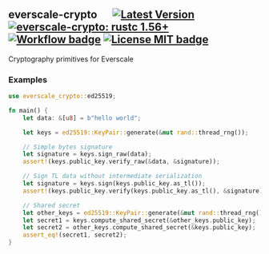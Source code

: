 ## everscale-crypto &emsp; [![Latest Version]][crates.io] [![everscale-crypto: rustc 1.56+]][Rust 1.56] [![Workflow badge]][Workflow] [![License MIT badge]][License MIT]

[Latest Version]: https://img.shields.io/crates/v/everscale-crypto.svg
[crates.io]: https://crates.io/crates/everscale-crypto
[everscale-crypto: rustc 1.56+]: https://img.shields.io/badge/rustc-1.56+-lightgray.svg
[Rust 1.56]: https://blog.rust-lang.org/2021/10/21/Rust-1.56.0.html
[Workflow badge]: https://img.shields.io/github/actions/workflow/status/broxus/everscale-crypto/master.yml?branch=master
[Workflow]: https://github.com/broxus/everscale-crypto/actions?query=workflow%3Amaster
[License MIT badge]: https://img.shields.io/badge/license-MIT-blue.svg
[License MIT]: https://opensource.org/licenses/MIT

Cryptography primitives for Everscale

### Examples

```rust
use everscale_crypto::ed25519;

fn main() {
    let data: &[u8] = b"hello world";

    let keys = ed25519::KeyPair::generate(&mut rand::thread_rng());

    // Simple bytes signature
    let signature = keys.sign_raw(data);
    assert!(keys.public_key.verify_raw(&data, &signature));

    // Sign TL data without intermediate serialization
    let signature = keys.sign(keys.public_key.as_tl());
    assert!(keys.public_key.verify(keys.public_key.as_tl(), &signature));

    // Shared secret
    let other_keys = ed25519::KeyPair::generate(&mut rand::thread_rng());
    let secret1 = keys.compute_shared_secret(&other_keys.public_key);
    let secret2 = other_keys.compute_shared_secret(&keys.public_key);
    assert_eq!(secret1, secret2);
}
```
